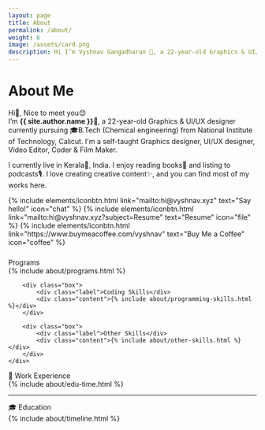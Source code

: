 ```yaml
---
layout: page
title: About
permalink: /about/
weight: 6
image: /assets/card.png
description: Hi I’m Vyshnav Gangadharan 👋, a 22-year-old Graphics & UI/UX designer currently pursuing 🎓B.Tech from National Institute of Technology, Calicut
---
```


# About Me
Hi👋, Nice to meet you😊
<br>I’m **{{ site.author.name }}**🥳, a 22-year-old Graphics & UI/UX designer currently pursuing 🎓B.Tech (Chemical engineering) from National Institute of Technology, Calicut. I'm a self-taught Graphics designer, UI/UX designer, Video Editor, Coder & Film Maker.

I currently live in Kerala🌴, India. I enjoy reading books📗 and listing to podcasts🎙️. I love creating creative content✨, and you can find most of my works here.

<p class="text-center" style="margin-bottom: 1.5rem;">
{% include elements/iconbtn.html link="mailto:hi@vyshnav.xyz" text="Say hello!" icon="chat" %}
{% include elements/iconbtn.html link="mailto:hi@vyshnav.xyz?subject=Resume" text="Resume" icon="file" %}
{% include elements/iconbtn.html link="https://www.buymeacoffee.com/vyshnav" text="Buy Me a Coffee" icon="coffee" %}
</p>

<div class="accordion-body">
    <div class="accordion">
        <div class="box active">
            <div class="label">Programs</div>
            <div class="content">{% include about/programs.html %}</div>
        </div>

        <div class="box">
            <div class="label">Coding Skills</div>
            <div class="content">{% include about/programming-skills.html %}</div>
        </div>

        <div class="box">
            <div class="label">Other Skills</div>
            <div class="content">{% include about/other-skills.html %}</div>
        </div>
    </div>
</div>

<div class="about-sec-h text-themed">💼 Work Experience</div>
<div class="row">
    {% include about/edu-time.html %}
</div>

<hr>

<div class="about-sec-h text-themed">🎓 Education</div>
<div class="row">
    {% include about/timeline.html %}
</div>

<script>
const accordion = document.getElementsByClassName('box');

for (i=0; i<accordion.length; i++) {
  accordion[i].addEventListener('click', function () {
    this.classList.toggle('active')
  })
}
</script>

&nbsp;
&nbsp;